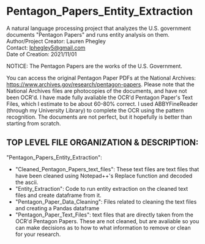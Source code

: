 # Pentagon_Papers_Entity_Extraction
A natural language processing project that analyzes the U.S. government documents "Pentagon Papers" and runs entity analysis on them.  
Author/Project Creator: Lauren Phegley  
Contact: lphegley5@gmail.com  
Date of Creation: 2021/11/01  

NOTICE: The Pentagon Papers are the works of the U.S. Government.  

You can access the original Pentagon Paper PDFs at the National Archives: <https://www.archives.gov/research/pentagon-papers>. Please note that the National Archives files are
photocopies of the documents, and have not been OCR'd. I have made fully avaliable the OCR'd Pentagon Paper's Text Files, which I estimate to be about 60-80% correct. 
I used ABBYFineReader (through my University Library) to complete the OCR using the pattern recognition. The documents are not perfect, but it hopefully is better than starting from scratch. 


## TOP LEVEL FILE ORGANIZATION & DESCRIPTION: 
"Pentagon_Papers_Entity_Extraction":  
- "Cleaned_Pentagon_Papers_text_files": These text files are text files that have been cleaned using Notepad++'s Replace function and decoded the ascii.  
- "Entity_Extraction": Code to run entity extraction on the cleaned text files and create dataframe from it.  
- "Pentagon_Paper_Data_Cleaning": Files related to cleaning the text files and creating a Pandas dataframe  
- "Pentagon_Paper_Text_Files": text files that are directly taken from the OCR'd Pentagon Papers. These are not cleaned, but are avaliable so you can make decisions as to how to what information to remove or clean for your research. 
  
